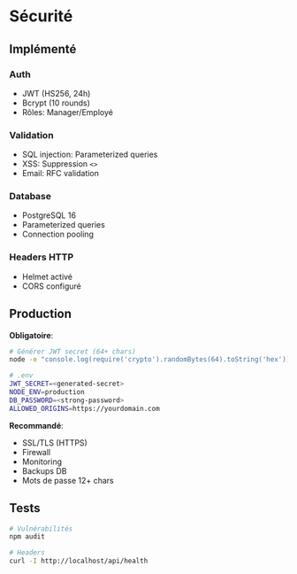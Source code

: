 # Sécurité

## Implémenté

### Auth
- JWT (HS256, 24h)
- Bcrypt (10 rounds)
- Rôles: Manager/Employé

### Validation
- SQL injection: Parameterized queries
- XSS: Suppression `<>`
- Email: RFC validation

### Database
- PostgreSQL 16
- Parameterized queries
- Connection pooling

### Headers HTTP
- Helmet activé
- CORS configuré

## Production

**Obligatoire**:
```bash
# Générer JWT secret (64+ chars)
node -e "console.log(require('crypto').randomBytes(64).toString('hex'))"

# .env
JWT_SECRET=<generated-secret>
NODE_ENV=production
DB_PASSWORD=<strong-password>
ALLOWED_ORIGINS=https://yourdomain.com
```

**Recommandé**:
- SSL/TLS (HTTPS)
- Firewall
- Monitoring
- Backups DB
- Mots de passe 12+ chars

## Tests

```bash
# Vulnérabilités
npm audit

# Headers
curl -I http://localhost/api/health
```
